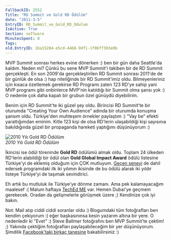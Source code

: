```yaml
---
FallbackID: 2552
Title: "RD Summit ve Gold RD Ödülüm"
date: "2011-3-5"
EntryID: RD_Summit_ve_Gold_RD_Odulum
IsActive: True
Section: software
MinutesSpent: 0
Tags: 
old.EntryID: 1ba15284-e5cd-4468-9df1-1f06ff383e0b
---
```

MVP Summit sonrası herkes evine dönerken :) ben bir gün daha Seattle'da
kaldım. Neden mi? Çünkü bu sene MVP Summit'i takiben bir de RD Summit
gerçekleşti. En son 2009'da gerçekleştirilen RD Summit sonrası 2011'de
de bir günlük de olsa :) hap niteliğinde bir RD Summit'imiz oldu.
Bilmeyenleriniz için kısaca özetlemek gerekirse RD Programı zaten 123
RD'ye sahip yani MVP programı gibi onbinlerce MVP'nin katıldığı bir
Summit olma şansı yok :) O nedenle çok daha kapalı bir grubun özel
günüydü diyebilirim.

Benim için RD Summit'te iki güzel şey oldu. Birincisi RD Summit'te bir
oturumda "Creating Your Own Audience" adında bir oturumda konuşma şansım
oldu. Türkiye'den muhteşem örnekler paylaştım :) "Vay be" efekti
yarattığımdan eminim. Kitle 123 kişi de olsa RD'lerin ulaşabildiği kişi
sayısınıa bakıldığında güzel bir propaganda hareketi yaptığımı
düşünüyorum :)

![2010 Yılı Gold RD
Ödülüm](media/RD_Summit_ve_Gold_RD_Odulum/04032011.jpg)\
*2010 Yılı Gold RD Ödülüm*

İkincisi ise ödül töreninde **Gold RD** ödülümü almak oldu. Toplam 24
ülkeden RD'lerin alabildiği bir ödül olan **Gold Global Impact Award**
ödülü listesine Türkiye'yi de eklemiş olduğum için ÇOK mutluyum. [Geçen
seneyi](http://daron.yondem.com/tr/post/61c6bfa0-bc94-4fd6-a258-ed17f13525a3)
de dahil edersek programdaki ilk iki yılımın ikisinde de bu ödülü alarak
iki yıldır listeye Türkiye'yi de taşımak sevindirici.

Eh artık bu mutluluk ile Türkiye'ye dönme zamanı. Ama pek kalamayacağım
maalesef :( Malum haftaya [TechEd
ME](http://daron.yondem.com/tr/post/5295172f-0650-44fa-b0b5-cb3973cd96e0)
var. Hemen Dubai'ye geçmem gerekecek. Oradan da gelişmelerle görüşmek
üzere ;) Kendinize çok iyi bakın.

Not: Mail atıp ciddi ciddi soranlar oldu :) Blogumdaki tüm fotoğrafları
ben kendim çekiyorum :) eğer başkasınınsa kesin yazarım altına bir yere.
O nedenledir ki "Evet" :) Steve Ballmer fotoğrafını ben MVP Summit'te
çektim! ;) Yakında çektiğim fotoğrafları paylaşabileceğim bir yer
düşünüyorum. Şimdilik [Facebook'taki birkaç
tanesine](http://www.facebook.com/album.php?id=717049068&aid=225857)
bakabilirsiniz :)


